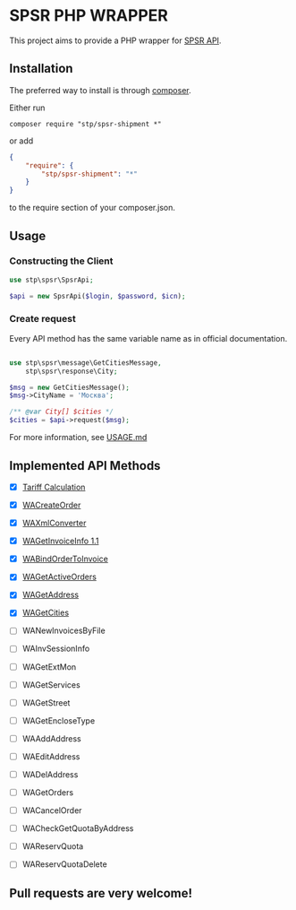 # SPSR PHP WRAPPER

This project aims to provide a PHP wrapper for [SPSR API](http://www.spsr.ru/en/).

## Installation

The preferred way to install is through [composer](http://getcomposer.org/download/).

Either run

```
composer require "stp/spsr-shipment *"
```

or add

```json
{
    "require": {
        "stp/spsr-shipment": "*"
    }
}
```

to the require section of your composer.json.


## Usage

### Constructing the Client

```php
use stp\spsr\SpsrApi;

$api = new SpsrApi($login, $password, $icn);
```

### Create request
Every API method has the same variable name as in official documentation.

```php

use stp\spsr\message\GetCitiesMessage,
    stp\spsr\response\City;

$msg = new GetCitiesMessage();
$msg->CityName = 'Москва';

/** @var City[] $cities */
$cities = $api->request($msg);
```

For more information, see [USAGE.md](USAGE.md)

## Implemented API Methods

- [x] [Tariff Calculation](message/TariffMessage.php)
- [x] [WACreateOrder](message/CreateOrderMessage.php)
- [x] [WAXmlConverter](message/InvoiceMessage.php)
- [x] [WAGetInvoiceInfo 1.1](message/GetInvoiceInfoMessage.php)
- [x] [WABindOrderToInvoice](message/BindOrderToInvoiceMessage.php)
- [x] [WAGetActiveOrders](message/GetActiveOrdersMessage.php)
- [x] [WAGetAddress](message/GetAddressMessage.php)
- [x] [WAGetCities](message/GetCitiesMessage.php)
- [ ] WANewInvoicesByFile
- [ ] WAInvSessionInfo
- [ ] WAGetExtMon
- [ ] WAGetServices
- [ ] WAGetStreet
- [ ] WAGetEncloseType
- [ ] WAAddAddress
- [ ] WAEditAddress
- [ ] WADelAddress
- [ ] WAGetOrders
- [ ] WACancelOrder
- [ ] WACheckGetQuotaByAddress
- [ ] WAReservQuota
- [ ] WAReservQuotaDelete


## Pull requests are very welcome!
